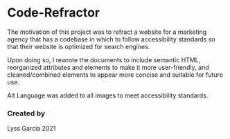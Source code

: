 # Code-Refractor

The motivation of this project was to refract a website for a marketing agency that has a codebase in which to follow accessibility standards
so that their website is optimized for search engines.

Upon doing so, I rewrote the documents to include semantic HTML, reorganized attributes and elements to make it more user-friendly, and 
cleaned/combined elements to appear more concise and suitable for future use.

Alt Language was added to all images to meet accessibility standards.


### Created by 

Lyss Garcia 2021
